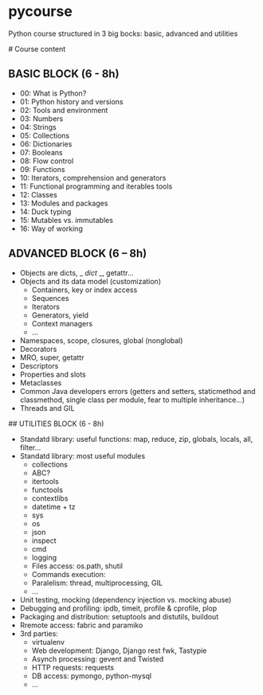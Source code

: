 pycourse
========

Python course structured in 3 big bocks: basic, advanced and utilities


# Course content


## BASIC BLOCK (6 - 8h)

* 00: What is Python?
* 01: Python history and versions
* 02: Tools and environment
* 03: Numbers
* 04: Strings
* 05: Collections
* 06: Dictionaries
* 07: Booleans
* 08: Flow control
* 09: Functions
* 10: Iterators, comprehension and generators
* 11: Functional programming and iterables tools
* 12: Classes
* 13: Modules and packages
* 14: Duck typing
* 15: Mutables vs. immutables
* 16: Way of working


## ADVANCED BLOCK (6 – 8h)

* Objects are dicts, _ _dict_ _, getattr...
* Objects and its data model (customization)
  * Containers, key or index access
  * Sequences
  * Iterators
  * Generators, yield
  * Context managers
  * ...
* Namespaces, scope, closures, global (nonglobal)
* Decorators
* MRO, super, getattr
* Descriptors
* Properties and slots
* Metaclasses
* Common Java developers errors (getters and setters, staticmethod and classmethod, single class per module, fear to multiple inheritance...)
* Threads and GIL


## UTILITIES BLOCK (6 - 8h)

* Standatd library: useful functions: map, reduce, zip, globals, locals, all, filter…
* Standatd library: most useful modules
  * collections
  * ABC?
  * itertools
  * functools
  * contextlibs
  * datetime + tz
  * sys
  * os
  * json
  * inspect
  * cmd
  * logging
  * Files access: os.path, shutil
  * Commands execution: 
  * Paralelism: thread, multiprocessing, GIL
  * …
* Unit testing, mocking (dependency injection vs. mocking abuse)
* Debugging and profiling: ipdb, timeit, profile & cprofile, plop
* Packaging and distribution: setuptools and distutils, buildout
* Rremote access: fabric and paramiko
* 3rd parties:
  * virtualenv
  * Web development: Django, Django rest fwk, Tastypie
  * Asynch processing: gevent and Twisted
  * HTTP requests: requests
  * DB access: pymongo, python-mysql
  * …
